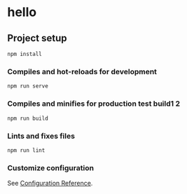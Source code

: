 # hello

## Project setup
```
npm install
```

### Compiles and hot-reloads for development
```
npm run serve
```

### Compiles and minifies for production  test build1 2
```
npm run build
```

### Lints and fixes files
```
npm run lint
```

### Customize configuration
See [Configuration Reference](https://cli.vuejs.org/config/).
